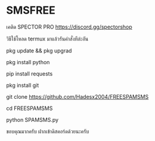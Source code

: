 # SMSFREE
เคติด SPECTOR PRO https://discord.gg/spectorshop

วิธีใช้โหลด termux มาแล้วรันคำสั่งทีล่ะอัน

pkg update && pkg upgrad

pkg install python

pip install requests

pkg install git

git clone https://github.com/Hadesx2004/FREESPAMSMS

cd FREESPAMSMS

python SPAMSMS.py

ขอบคุณมากครับ ฝากเข้าดิสคอร์ดด้วยนะครับ
